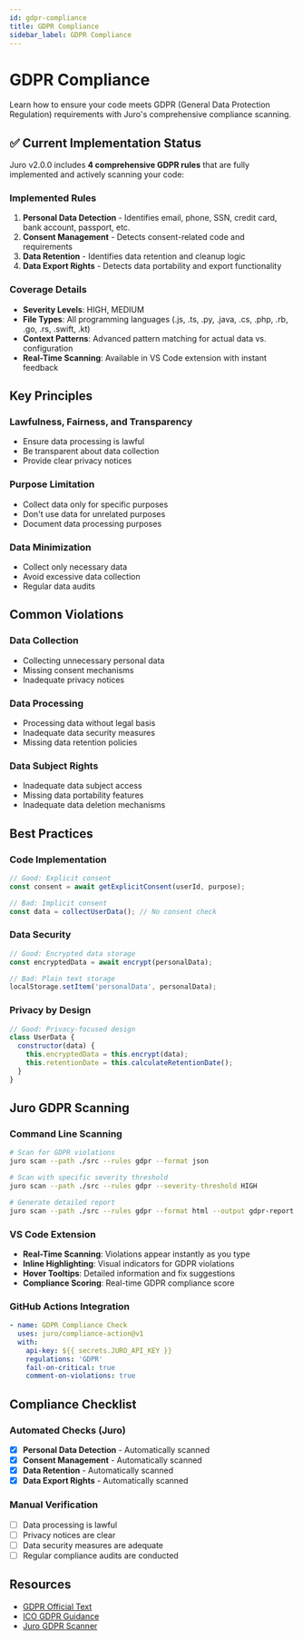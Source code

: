 ```yaml
---
id: gdpr-compliance
title: GDPR Compliance
sidebar_label: GDPR Compliance
---
```


# GDPR Compliance

Learn how to ensure your code meets GDPR (General Data Protection Regulation) requirements with Juro's comprehensive compliance scanning.

## ✅ **Current Implementation Status**

Juro v2.0.0 includes **4 comprehensive GDPR rules** that are fully implemented and actively scanning your code:

### **Implemented Rules**
1. **Personal Data Detection** - Identifies email, phone, SSN, credit card, bank account, passport, etc.
2. **Consent Management** - Detects consent-related code and requirements
3. **Data Retention** - Identifies data retention and cleanup logic
4. **Data Export Rights** - Detects data portability and export functionality

### **Coverage Details**
- **Severity Levels**: HIGH, MEDIUM
- **File Types**: All programming languages (.js, .ts, .py, .java, .cs, .php, .rb, .go, .rs, .swift, .kt)
- **Context Patterns**: Advanced pattern matching for actual data vs. configuration
- **Real-Time Scanning**: Available in VS Code extension with instant feedback

## Key Principles

### Lawfulness, Fairness, and Transparency

- Ensure data processing is lawful
- Be transparent about data collection
- Provide clear privacy notices

### Purpose Limitation

- Collect data only for specific purposes
- Don't use data for unrelated purposes
- Document data processing purposes

### Data Minimization

- Collect only necessary data
- Avoid excessive data collection
- Regular data audits

## Common Violations

### Data Collection

- Collecting unnecessary personal data
- Missing consent mechanisms
- Inadequate privacy notices

### Data Processing

- Processing data without legal basis
- Inadequate data security measures
- Missing data retention policies

### Data Subject Rights

- Inadequate data subject access
- Missing data portability features
- Inadequate data deletion mechanisms

## Best Practices

### Code Implementation

```javascript
// Good: Explicit consent
const consent = await getExplicitConsent(userId, purpose);

// Bad: Implicit consent
const data = collectUserData(); // No consent check
```

### Data Security

```javascript
// Good: Encrypted data storage
const encryptedData = await encrypt(personalData);

// Bad: Plain text storage
localStorage.setItem('personalData', personalData);
```

### Privacy by Design

```javascript
// Good: Privacy-focused design
class UserData {
  constructor(data) {
    this.encryptedData = this.encrypt(data);
    this.retentionDate = this.calculateRetentionDate();
  }
}
```

## Juro GDPR Scanning

### **Command Line Scanning**
```bash
# Scan for GDPR violations
juro scan --path ./src --rules gdpr --format json

# Scan with specific severity threshold
juro scan --path ./src --rules gdpr --severity-threshold HIGH

# Generate detailed report
juro scan --path ./src --rules gdpr --format html --output gdpr-report.html
```

### **VS Code Extension**
- **Real-Time Scanning**: Violations appear instantly as you type
- **Inline Highlighting**: Visual indicators for GDPR violations
- **Hover Tooltips**: Detailed information and fix suggestions
- **Compliance Scoring**: Real-time GDPR compliance score

### **GitHub Actions Integration**
```yaml
- name: GDPR Compliance Check
  uses: juro/compliance-action@v1
  with:
    api-key: ${{ secrets.JURO_API_KEY }}
    regulations: 'GDPR'
    fail-on-critical: true
    comment-on-violations: true
```

## Compliance Checklist

### **Automated Checks (Juro)**
- [x] **Personal Data Detection** - Automatically scanned
- [x] **Consent Management** - Automatically scanned  
- [x] **Data Retention** - Automatically scanned
- [x] **Data Export Rights** - Automatically scanned

### **Manual Verification**
- [ ] Data processing is lawful
- [ ] Privacy notices are clear
- [ ] Data security measures are adequate
- [ ] Regular compliance audits are conducted

## Resources

- [GDPR Official Text](https://gdpr-info.eu/)
- [ICO GDPR Guidance](https://ico.org.uk/for-organisations/guide-to-data-protection/guide-to-the-general-data-protection-regulation-gdpr/)
- [Juro GDPR Scanner](https://juro.dev/docs/features/compliance-scanning)

